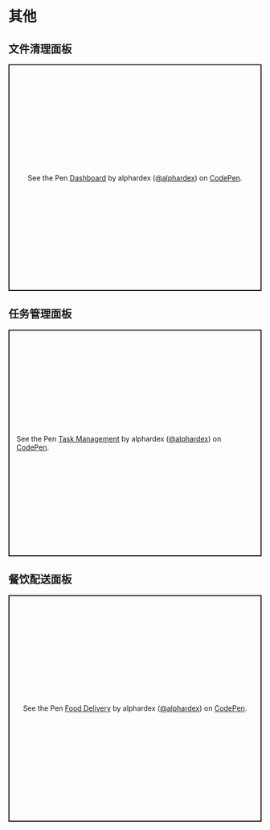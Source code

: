 # 其他

## 文件清理面板

<p class="codepen" data-height="450" data-theme-id="dark" data-default-tab="html,result" data-user="alphardex" data-slug-hash="yLNwKqx" style="height: 450px; box-sizing: border-box; display: flex; align-items: center; justify-content: center; border: 2px solid; margin: 1em 0; padding: 1em;" data-pen-title="Dashboard">
  <span>See the Pen <a href="https://codepen.io/alphardex/pen/yLNwKqx">
  Dashboard</a> by alphardex (<a href="https://codepen.io/alphardex">@alphardex</a>)
  on <a href="https://codepen.io">CodePen</a>.</span>
</p>
<script async src="https://static.codepen.io/assets/embed/ei.js"></script>

## 任务管理面板

<p class="codepen" data-height="450" data-theme-id="dark" data-default-tab="html,result" data-user="alphardex" data-slug-hash="xxGoKEO" style="height: 450px; box-sizing: border-box; display: flex; align-items: center; justify-content: center; border: 2px solid; margin: 1em 0; padding: 1em;" data-pen-title="Task Management">
  <span>See the Pen <a href="https://codepen.io/alphardex/pen/xxGoKEO">
  Task Management</a> by alphardex (<a href="https://codepen.io/alphardex">@alphardex</a>)
  on <a href="https://codepen.io">CodePen</a>.</span>
</p>
<script async src="https://static.codepen.io/assets/embed/ei.js"></script>

## 餐饮配送面板

<p class="codepen" data-height="450" data-theme-id="dark" data-default-tab="html,result" data-user="alphardex" data-slug-hash="NWqZmpj" style="height: 450px; box-sizing: border-box; display: flex; align-items: center; justify-content: center; border: 2px solid; margin: 1em 0; padding: 1em;" data-pen-title="Food Delivery">
  <span>See the Pen <a href="https://codepen.io/alphardex/pen/NWqZmpj">
  Food Delivery</a> by alphardex (<a href="https://codepen.io/alphardex">@alphardex</a>)
  on <a href="https://codepen.io">CodePen</a>.</span>
</p>
<script async src="https://static.codepen.io/assets/embed/ei.js"></script>
